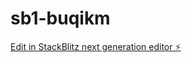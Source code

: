 # sb1-buqikm

[Edit in StackBlitz next generation editor ⚡️](https://stackblitz.com/~/github.com/sgroy10/sb1-buqikm)